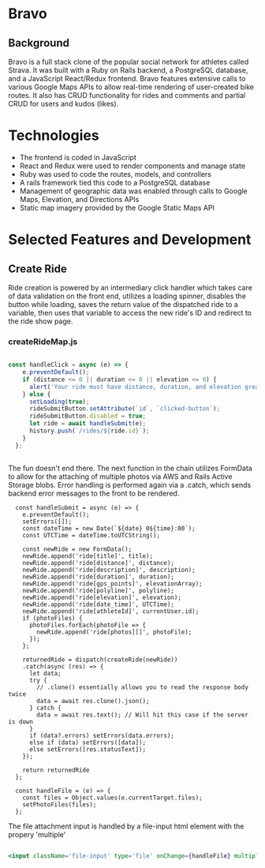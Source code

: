 # Bravo

## Background

Bravo is a full stack clone of the popular social network for athletes called Strava. It was built with a Ruby on Rails backend, a PostgreSQL database, and a JavaScript React/Redux frontend. Bravo features extensive calls to various Google Maps APIs to allow real-time rendering of user-created bike routes. It also has CRUD functionality for rides and comments and partial CRUD for users and kudos (likes).

# Technologies

* The frontend is coded in JavaScript
* React and Redux were used to render components and manage state
* Ruby was used to code the routes, models, and controllers
* A rails framework tied this code to a PostgreSQL database
* Management of geographic data was enabled through calls to Google Maps, Elevation, and Directions APIs
* Static map imagery provided by the Google Static Maps API

# Selected Features and Development

## Create Ride

Ride creation is powered by an intermediary click handler which takes care of data validation on the front end, utilizes a loading spinner, disables the button while loading, saves the return value of the dispatched ride to a variable, then uses that variable to access the new ride's ID and redirect to the ride show page.

### createRideMap.js
```javascript

const handleClick = async (e) => {
    e.preventDefault();
    if (distance <= 0 || duration <= 0 || elevation <= 0) {
      alert('Your ride must have distance, duration, and elevation greater than 0.')
    } else {
      setLoading(true);
      rideSubmitButton.setAttribute(`id`, `clicked-button`);
      rideSubmitButton.disabled = true;
      let ride = await handleSubmit(e);
      history.push(`/rides/${ride.id}`);
    }
  };
  
```

The fun doesn't end there. The next function in the chain utilizes FormData to allow for the attaching of multiple photos via AWS and Rails Active Storage blobs. Error handling is performed again via a .catch, which sends backend error messages to the front to be rendered.

```
  const handleSubmit = async (e) => {
    e.preventDefault();
    setErrors([]);
    const dateTime = new Date(`${date} 0${time}:00`);
    const UTCTime = dateTime.toUTCString();

    const newRide = new FormData();
    newRide.append('ride[title]', title);
    newRide.append('ride[distance]', distance);
    newRide.append('ride[description]', description);
    newRide.append('ride[duration]', duration);
    newRide.append('ride[gps_points]', elevationArray);
    newRide.append('ride[polyline]', polyline);
    newRide.append('ride[elevation]', elevation);
    newRide.append('ride[date_time]', UTCTime);
    newRide.append('ride[athleteId]', currentUser.id);
    if (photoFiles) {
      photoFiles.forEach(photoFile => {
        newRide.append('ride[photos][]', photoFile);
      });
    };

    returnedRide = dispatch(createRide(newRide))
    .catch(async (res) => {
      let data;
      try {
        // .clone() essentially allows you to read the response body twice
        data = await res.clone().json();
      } catch {
        data = await res.text(); // Will hit this case if the server is down
      }
      if (data?.errors) setErrors(data.errors);
      else if (data) setErrors([data]);
      else setErrors([res.statusText]);
    });

    return returnedRide
  };

  const handleFile = (e) => {
    const files = Object.values(e.currentTarget.files);
    setPhotoFiles(files);
  };

```

The file attachment input is handled by a file-input html element with the propery 'multiple'

```jsx

<input className='file-input' type='file' onChange={handleFile} multiple></input>

```
## 
